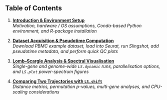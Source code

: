 ## Table of Contents

1. **[Introduction & Environment Setup](#introduction--environment-setup)**  
   *Motivation, hardware / OS assumptions, Conda-based Python environment, and R-package installation*

2. **[Dataset Acquisition & Pseudotime Computation](#dataset-acquisition--pseudotime-computation)**  
   *Download PBMC example dataset, load into Seurat, run Slingshot, add pseudotime metadata, and perform quick QC plots*

3. **[Lomb–Scargle Analysis & Spectral Visualisation](#lombscargle-analysis--spectral-visualisation)**  
   *Single-gene and genome-wide `LS.dynamic` runs, parallelisation options, and `LS.plot` power-spectrum figures*

4. **[Comparing Two Trajectories with `LS.shift`](#comparing-two-trajectories-with-lsshift)**  
   *Distance metrics, permutation *p*-values, multi-gene analyses, and CPU-scaling considerations*

